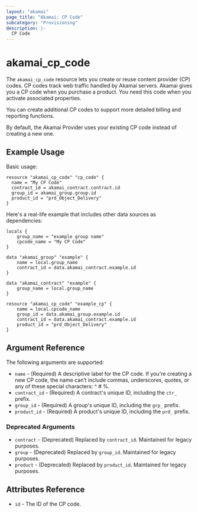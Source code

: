 ```yaml
---
layout: "akamai"
page_title: "Akamai: CP Code"
subcategory: "Provisioning"
description: |-
  CP Code
---
```


# akamai_cp_code


The `akamai_cp_code` resource lets you create or reuse content provider (CP) codes.  CP codes track web traffic handled by Akamai servers. Akamai gives you a CP code when you purchase a product. You need this code when you activate associated properties. 

You can create additional CP codes to support more detailed billing and reporting functions.

By default, the Akamai Provider uses your existing CP code instead of creating a new one.

## Example Usage

Basic usage:

```hcl
resource "akamai_cp_code" "cp_code" {
  name = "My CP Code"
  contract_id = akamai_contract.contract.id
  group_id = akamai_group.group.id
  product_id = "prd_Object_Delivery"
}
```

Here's a real-life example that includes other data sources as dependencies:

```
locals {
    group_name = "example group name"
    cpcode_name = "My CP Code"
}

data "akamai_group" "example" {
    name = local.group_name
    contract_id = data.akamai_contract.example.id
}

data "akamai_contract" "example" {
    group_name = local.group_name
}

resource "akamai_cp_code" "example_cp" {
    name = local.cpcode_name
    group_id = data.akamai_group.example.id
    contract_id = data.akamai_contract.example.id
    product_id = "prd_Object_Delivery"
}
```
## Argument Reference

The following arguments are supported:

* `name` - (Required) A descriptive label for the CP code. If you're creating a new CP code, the name can’t include commas, underscores, quotes, or any of these special characters: ^ # %.
* `contract_id` - (Required) A contract's unique ID, including the `ctr_` prefix. 
* `group_id` - (Required) A group's unique ID, including the `grp_` prefix.
* `product_id` - (Required) A product's unique ID, including the `prd_` prefix.

### Deprecated Arguments

* `contract` - (Deprecated) Replaced by `contract_id`. Maintained for legacy purposes.
* `group` - (Deprecated) Replaced by `group_id`. Maintained for legacy purposes.
* `product` - (Deprecated) Replaced by `product_id`. Maintained for legacy purposes.

## Attributes Reference

* `id` - The ID of the CP code.
